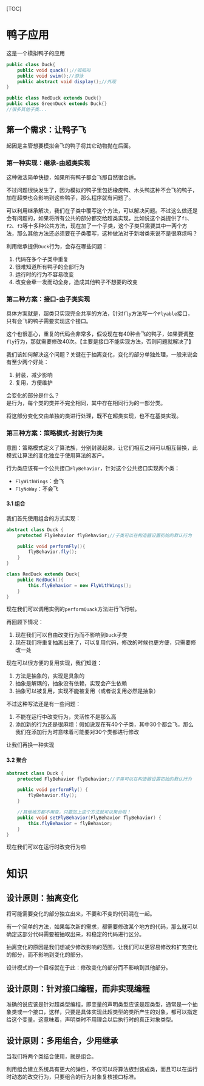 [TOC]

# 鸭子应用
这是一个模拟鸭子的应用
```java
public class Duck{
    public void quack();//呱呱叫
    public void swim();//游泳
    public abstract void display();//外观
}

public class RedDuck extends Duck{}
public class GreenDuck extends Duck{}
//很多其他子类...
```

## 第一个需求：让鸭子飞
起因是主管想要模拟会飞的鸭子将其它动物抛在后面。

### 第一种实现：继承-由超类实现
这种做法简单快捷，如果所有鸭子都会飞那自然很合适。

不过问题很快发生了，因为模拟的鸭子里包括橡皮鸭、木头鸭这种不会飞的鸭子，加在超类也会影响到这些鸭子，那么程序就有问题了。

可以利用继承解决，我们在子类中覆写这个方法，可以解决问题。不过这么做还是会有问题的，如果将所有公共的部分都交给超类实现，比如说这个类提供了`f1`、`f2`、`f3`等十多种公共方法，现在加了一个子类，这个子类只需要其中一两个方法，那么其他方法还必须要在子类覆写，这种做法对于新增类来说不是很麻烦吗？

利用继承提供`Duck`行为，会存在哪些问题：
1. 代码在多个子类中重复
1. 很难知道所有鸭子的全部行为
1. 运行时的行为不容易改变
1. 改变会牵一发而动全身，造成其他鸭子不想要的改变

### 第二种方案：接口-由子类实现
具体方案就是，超类只实现完全共享的方法，针对`fly`方法写一个`Flyable`接口，只有会飞的鸭子需要实现这个接口。

这个也很恶心，重复的代码会非常多，假设现在有40种会飞的鸭子，如果要调整`fly`行为，那就需要修改40次。【主要是接口不能实现方法，否则问题就解决了】

我们该如何解决这个问题？关键在于抽离变化，变化的部分单独处理，一般来说会有至少两个好处：
1. 封装，减少影响
2. 复用，方便维护

会变化的部分是什么？<br/>
是行为，每个类的类并不完全相同，其中存在相同行为的一部分类。

将这部分变化交由单独的类进行处理，既不在超类实现，也不在基类实现。

### 第三种方案：策略模式-封装行为类
意图：策略模式定义了算法族，分别封装起来，让它们相互之间可以相互替换，此模式让算法的变化独立于使用算法的客户。

行为类应该有一个公共接口`FlyBehavior`，针对这个公共接口实现两个类：
- `FlyWithWings`：会飞
- `FlyNoWay`：不会飞

#### 3.1 组合
我们首先使用组合的方式实现：
```java
abstract class Duck {
    protected FlyBehavior flyBehavior;//子类可以在构造器设置初始的默认行为

    public void performFly(){
        flyBehavior.fly();
    }
}

class RedDuck extends Duck{
    public RedDuck(){
        this.flyBehavior = new FlyWithWings();
    }
}
```
现在我们可以调用实例的`performQuack`方法进行飞行啦。 

再回顾下情况：
1. 现在我们可以自由改变行为而不影响到`Duck`子类
2. 现在我们将重复抽离出来了，可以复用代码，修改的时候也更方便，只需要修改一处

现在可以很方便的复用实现，我们知道：
1. 方法是抽象的，实现是具象的
1. 抽象是解耦的，抽象没有依赖，实现会产生依赖
1. 抽象可以被复用，实现不能被复用（或者说复用必然是抽象）

不过这种写法还是有一些问题：
1. 不能在运行中改变行为，灵活性不是那么高
2. 添加新的行为还是很麻烦：假如说现在有40个子类，其中30个都会飞，那么我们在添加行为时意味着可能要对30个类都进行修改

让我们再换一种实现

#### 3.2 聚合
```java
abstract class Duck {
    protected FlyBehavior flyBehavior;//子类可以在构造器设置初始的默认行为

    public void performFly() {
        flyBehavior.fly();
    }

    //其他地方都不用变，只要加上这个方法就可以聚合啦！
    public void setFlyBehavior(FlyBehavior flyBehavior) {
        this.flyBehavior = flyBehavior;
    }
}

```
现在我们可以在运行时改变行为啦

# 知识
## 设计原则：抽离变化
将可能需要变化的部分独立出来，不要和不变的代码混在一起。

有一个简单的方法，如果每次新的需求，都需要修改某个地方的代码，那么就可以确定这部分代码需要被抽取出来，和稳定的代码进行区分。

抽离变化的原因是我们想减少修改影响的范围，让我们可以更容易修改和扩充变化的部分，而不影响到变化的部分。

设计模式的一个目标就在于此：修改变化的部分而不影响到其他部分。

## 设计原则：针对接口编程，而非实现编程
准确的说应该是针对超类型编程，即变量的声明类型应该是超类型，通常是一个抽象类或一个接口，这样，只要是具体实现此超类型的类所产生的对象，都可以指定给这个变量。这意味着，声明类时不用理会以后执行时的真正对象类型。

## 设计原则：多用组合，少用继承
当我们将两个类结合使用，就是组合。

利用组合建立系统具有更大的弹性，不仅可以将算法族封装成类，而且可以在运行时动态的改变行为，只要组合的行为对象复核接口标准。